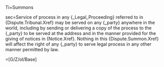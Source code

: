 Ti=Summons

sec=Service of process in any {_Legal_Proceeding} referred to in {Dispute.Tribunal.Xref} may be served on any {_party} anywhere in the world, including by sending or delivering a copy of the process to the {_party} to be served at the address and in the manner provided for the giving of notices in {Notice.Xref}.  Nothing in this {Dispute.Summon.Xref} will affect the right of any {_party} to serve legal process in any other manner permitted by law.

=[G/Z/ol/Base]

